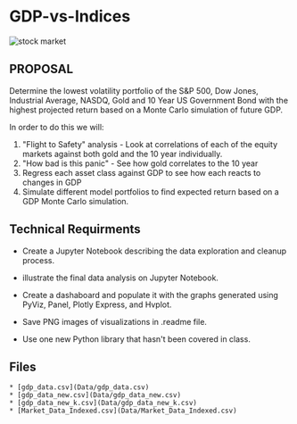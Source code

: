 # GDP-vs-Indices

![stock market](https://g.foolcdn.com/editorial/images/518050/stock-market-buy.jpg)

## PROPOSAL

Determine the lowest volatility portfolio of the S&P 500, Dow Jones, Industrial Average, NASDQ, Gold and 10 Year US Government Bond with the highest projected return based on a Monte Carlo simulation of future GDP. 

In order to do this we will:

  1. "Flight to Safety" analysis - Look at correlations of each of the equity markets against both gold and the 10 year individually.
  2. "How bad is this panic" - See how gold correlates to the 10 year
  3. Regress each asset class against GDP to see how each reacts to changes in GDP
  4. Simulate different model portfolios to find expected return based on a GDP Monte Carlo simulation.
  
  
 ## Technical Requirments
  

   * Create a Jupyter Notebook describing the data exploration and cleanup process. 

   * illustrate the final data analysis on Jupyter Notebook. 

   * Create a dashaboard and populate it with the graphs generated using PyViz, Panel, Plotly Express, and Hvplot.
   
   * Save PNG images of visualizations in .readme file.

   * Use one new Python library that hasn't been covered in class. 

 ## Files

    * [gdp_data.csv](Data/gdp_data.csv)
    * [gdp_data_new.csv](Data/gdp_data_new.csv)
    * [gdp_data_new_k.csv](Data/gdp_data_new_k.csv)
    * [Market_Data_Indexed.csv](Data/Market_Data_Indexed.csv)
  
 
